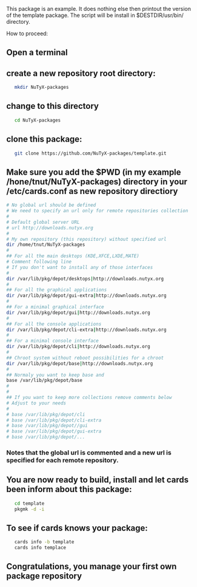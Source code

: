 This package is an example.
It does nothing else then printout the version of the template package.
The script will be install in $DESTDIR/usr/bin/ directory.

How to proceed:

## Open a terminal

## create a new repository root directory:
```bash
   mkdir NuTyX-packages
```
##  change to this directory
```bash
   cd NuTyX-packages
```
## clone this package:
```bash
   git clone https://github.com/NuTyX-packages/template.git
```
## Make sure you add the $PWD (in my example /hone/tnut/NuTyX-packages) directory in your /etc/cards.conf as new repository directiory 

```bash
# No global url should be defined
# We need to specify an url only for remote repositories collection
#
# Default global server URL 
# url http://downloads.nutyx.org
#
# My own repository (this repository) without specified url 
dir /home/tnut/NuTyX-packages
#
## For all the main desktops (KDE,XFCE,LXDE,MATE)
# Comment following line
# If you don't want to install any of those interfaces
#
dir /var/lib/pkg/depot/desktops|http://downloads.nutyx.org
#
## For all the graphical applications
dir /var/lib/pkg/depot/gui-extra|http://downloads.nutyx.org
#
## For a minimal graphical interface
dir /var/lib/pkg/depot/gui|http://downloads.nutyx.org
#
## For all the console applications
dir /var/lib/pkg/depot/cli-extra|http://downloads.nutyx.org
#
## For a minimal console interface
dir /var/lib/pkg/depot/cli|http://downloads.nutyx.org
#
## Chroot system without reboot possibilities for a chroot
dir /var/lib/pkg/depot/base|http://downloads.nutyx.org
#
## Normaly you want to keep base and
base /var/lib/pkg/depot/base
#
#
## If you want to keep more collections remove comments below
# Adjust to your needs
#
# base /var/lib/pkg/depot/cli
# base /var/lib/pkg/depot/cli-extra
# base /var/lib/pkg/depot//gui
# base /var/lib/pkg/depot/gui-extra
# base /var/lib/pkg/depot/...
```

### Notes that the global url is commented and a new url is specified for each remote repository.

## You are now ready to build, install and let cards been inform about this package:

```bash
   cd template
   pkgmk -d -i
```

## To see if cards knows your package:

```bash
   cards info -b template
   cards info templace
```

## Congratulations, you manage your first own package repository


